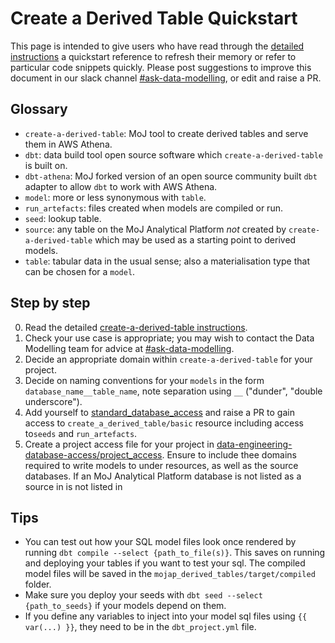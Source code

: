 # Create a Derived Table Quickstart

This page is intended to give users who have read through the [detailed instructions](/tools/create-a-derived-table/index) a quickstart reference to refresh their memory or refer to particular code snippets quickly. Please post suggestions to improve this document in our slack channel [#ask-data-modelling](https://asdslack.slack.com/archives/C03J21VFHQ9), or edit and raise a PR.

## Glossary
- `create-a-derived-table`: MoJ tool to create derived tables and serve them in AWS Athena. 
- `dbt`: data build tool open source software which `create-a-derived-table` is built on.
- `dbt-athena`: MoJ forked version of an open source community built `dbt` adapter to allow `dbt` to work with AWS Athena.
- `model`: more or less synonymous with `table`.
- `run_artefacts`: files created when models are compiled or run.
- `seed`: lookup table.
- `source`: any table on the MoJ Analytical Platform *not* created by `create-a-derived-table` which may be used as a starting point to derived models. 
- `table`: tabular data in the usual sense; also a materialisation type that can be chosen for a `model`.


## Step by step
0. Read the detailed [create-a-derived-table instructions](/tools/create-a-derived-table/index).
1. Check your use case is appropriate; you may wish to contact the Data Modelling team for advice at [#ask-data-modelling](https://asdslack.slack.com/archives/C03J21VFHQ9).
2. Decide an appropriate domain within `create-a-derived-table` for your project.
3. Decide on naming conventions for your `models` in the form `database_name__table_name`, note separation using `__` ("dunder", "double underscore").
4. Add yourself to [standard_database_access](https://github.com/moj-analytical-services/data-engineering-database-access/blob/main/project_access/standard_database_access.yaml) and raise a PR to gain access to `create_a_derived_table/basic` resource including access to`seeds` and `run_artefacts`.
5. Create a project access file for your project in [data-engineering-database-access/project_access](https://github.com/moj-analytical-services/data-engineering-database-access/tree/main/project_access). Ensure to include thee domains required to write models to under resources, as well as the source databases. If an MoJ Analytical Platform database is not listed as a source in is not listed in 





## Tips
- You can test out how your SQL model files look once rendered by running `dbt compile --select {path_to_file(s)}`. This saves on running and deploying your tables if you want to test your sql. The compiled model files will be saved in the `mojap_derived_tables/target/compiled` folder.
- Make sure you deploy your seeds with `dbt seed --select {path_to_seeds}` if your models depend on them.
- If you define any variables to inject into your model sql files using `{{ var(...) }}`, they need to be in the `dbt_project.yml` file.